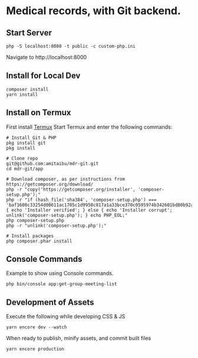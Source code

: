 # Medical records, with Git backend.

## Start Server

    php -S localhost:8080 -t public -c custom-php.ini

Navigate to http://localhost:8000

## Install for Local Dev

    composer install
    yarn install

## Install on Termux

First install [Termux](https://termux.com/)
Start Termux and enter the following commands:

    # Install Git & PHP
    pkg install git
    pkg install

    # Clone repo
    git@github.com:amitaibu/mdr-git.git
    cd mdr-git/app

    # Download composer, as per instructions from https://getcomposer.org/download/
    php -r "copy('https://getcomposer.org/installer', 'composer-setup.php');"
    php -r "if (hash_file('sha384', 'composer-setup.php') === 'baf1608c33254d00611ac1705c1d9958c817a1a33bce370c0595974b342601bd80b92a3f46067da89e3b06bff421f182') { echo 'Installer verified'; } else { echo 'Installer corrupt'; unlink('composer-setup.php'); } echo PHP_EOL;"
    php composer-setup.php
    php -r "unlink('composer-setup.php');"

    # Install packages
    php composer.phar install    
        

## Console Commands

Example to show using Console commands.

    php bin/console app:get-group-meeting-list

## Development of Assets

Execute the following while developing CSS & JS

    yarn encore dev --watch
    
When ready to publish, minify assets, and commit built files

    yarn encore production

